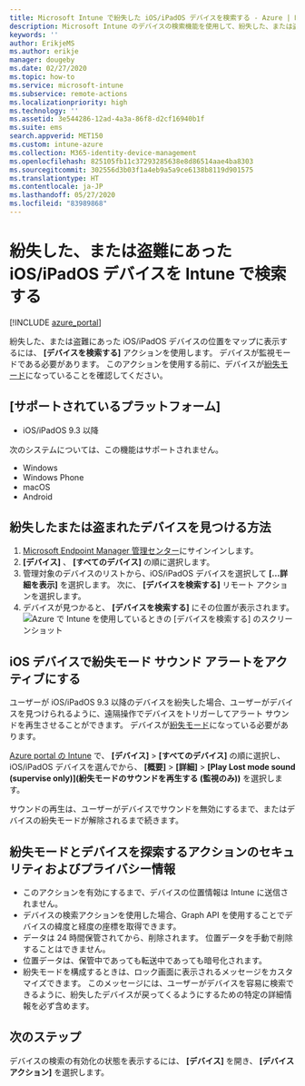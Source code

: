```yaml
---
title: Microsoft Intune で紛失した iOS/iPadOS デバイスを検索する - Azure | Microsoft Docs
description: Microsoft Intune のデバイスの検索機能を使用して、紛失した、または盗難にあった iOS/iPadOS デバイスを検索します。 デバイスの検索アクションを使用する場合は、セキュリティおよびプライバシーに関する詳細な情報を取得します。
keywords: ''
author: ErikjeMS
ms.author: erikje
manager: dougeby
ms.date: 02/27/2020
ms.topic: how-to
ms.service: microsoft-intune
ms.subservice: remote-actions
ms.localizationpriority: high
ms.technology: ''
ms.assetid: 3e544286-12ad-4a3a-86f8-d2cf16940b1f
ms.suite: ems
search.appverid: MET150
ms.custom: intune-azure
ms.collection: M365-identity-device-management
ms.openlocfilehash: 825105fb11c37293285638e8d86514aae4ba8303
ms.sourcegitcommit: 302556d3b03f1a4eb9a5a9ce6138b8119d901575
ms.translationtype: HT
ms.contentlocale: ja-JP
ms.lasthandoff: 05/27/2020
ms.locfileid: "83989868"
---
```

# <a name="locate-lost-or-stolen-iosipados-devices-with-intune"></a>紛失した、または盗難にあった iOS/iPadOS デバイスを Intune で検索する

[!INCLUDE [azure_portal](../includes/azure_portal.md)]

紛失した、または盗難にあった iOS/iPadOS デバイスの位置をマップに表示するには、 **[デバイスを検索する]** アクションを使用します。 デバイスが監視モードである必要があります。 このアクションを使用する前に、デバイスが[紛失モード](device-lost-mode.md)になっていることを確認してください。

## <a name="supported-platforms"></a>[サポートされているプラットフォーム]

- iOS/iPadOS 9.3 以降

次のシステムについては、この機能はサポートされません。 
- Windows
- Windows Phone
- macOS
- Android

## <a name="locate-a-lost-or-stolen-device"></a>紛失したまたは盗まれたデバイスを見つける方法

1. [Microsoft Endpoint Manager 管理センター](https://go.microsoft.com/fwlink/?linkid=2109431)にサインインします。
3. **[デバイス]** 、 **[すべてのデバイス]** の順に選択します。
4. 管理対象のデバイスのリストから、iOS/iPadOS デバイスを選択して **[...詳細を表示]** を選択します。 次に、 **[デバイスを検索する]** リモート アクションを選択します。
5. デバイスが見つかると、 **[デバイスを検索する]** にその位置が表示されます。
    ![Azure で Intune を使用しているときの [デバイスを検索する] のスクリーンショット](./media/device-locate/locate-device.png)


## <a name="activate-lost-mode-sound-alert-on-an-ios-device"></a>iOS デバイスで紛失モード サウンド アラートをアクティブにする

ユーザーが iOS/iPadOS 9.3 以降のデバイスを紛失した場合、ユーザーがデバイスを見つけられるように、遠隔操作でデバイスをトリガーしてアラート サウンドを再生させることができます。 デバイスが[紛失モード](device-lost-mode.md)になっている必要があります。

[Azure portal の Intune](https://aka.ms/intuneportal) で、 **[デバイス]**  >  **[すべてのデバイス]** の順に選択し、iOS/iPadOS デバイスを選んでから、 **[概要]**  >  **[詳細]**  >  **[Play Lost mode sound (supervise only)]\(紛失モードのサウンドを再生する (監視のみ)\)** を選択します。

サウンドの再生は、ユーザーがデバイスでサウンドを無効にするまで、またはデバイスの紛失モードが解除されるまで続きます。


## <a name="security-and-privacy-information-for-lost-mode-and-locate-device-actions"></a>紛失モードとデバイスを探索するアクションのセキュリティおよびプライバシー情報
- このアクションを有効にするまで、デバイスの位置情報は Intune に送信されません。
- デバイスの検索アクションを使用した場合、Graph API を使用することでデバイスの緯度と経度の座標を取得できます。
- データは 24 時間保管されてから、削除されます。 位置データを手動で削除することはできません。
- 位置データは、保管中であっても転送中であっても暗号化されます。
- 紛失モードを構成するときは、ロック画面に表示されるメッセージをカスタマイズできます。 このメッセージには、ユーザーがデバイスを容易に検索できるように、紛失したデバイスが戻ってくるようにするための特定の詳細情報を必ず含めます。

## <a name="next-steps"></a>次のステップ

デバイスの検索の有効化の状態を表示するには、 **[デバイス]** を開き、 **[デバイス アクション]** を選択します。
